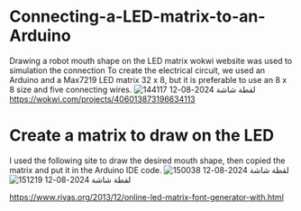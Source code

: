 # Connecting-a-LED-matrix-to-an-Arduino
Drawing a robot mouth shape on the LED matrix
wokwi website was used to simulation the connection
To create the electrical circuit, we used an Arduino and a Max7219 LED matrix  32 x 8, but it is preferable to use an 8 x 8 size and five connecting wires.
![لقطة شاشة 2024-08-12 144117](https://github.com/user-attachments/assets/5da4c92a-14aa-4b07-b5b8-f9dd5ae78ead)
https://wokwi.com/projects/406013873196634113
# Create a matrix to draw on the LED
I used the following site to draw the desired mouth shape, then copied the matrix and put it in the Arduino IDE code.
![لقطة شاشة 2024-08-12 150038](https://github.com/user-attachments/assets/a2edf5b4-7797-4169-888b-05328c0d4b4b)
![لقطة شاشة 2024-08-12 151219](https://github.com/user-attachments/assets/1d3796eb-20ee-4f4a-aa8e-efaabf2658f6)

https://www.riyas.org/2013/12/online-led-matrix-font-generator-with.html
